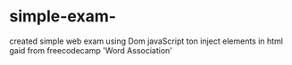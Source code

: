 # simple-exam-
created simple web exam using Dom javaScript ton inject elements in html
gaid from freecodecamp 'Word Association'


